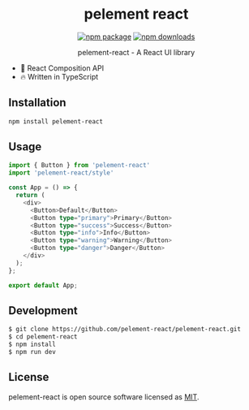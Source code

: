 <h1 align="center">
pelement react
</h1>

<div align="center">

[![npm package](https://img.shields.io/npm/v/pelement-react.svg?style=flat-square)](https://www.npmjs.com/package/pelement-react) [![npm downloads](http://img.shields.io/npm/dm/pelement-react.svg)](https://npmcharts.com/compare/pelement-react?minimal=true)

pelement-react - A React UI library

</div>

- 💪 React Composition API
- 🔥 Written in TypeScript

## Installation

```bash
npm install pelement-react
```

## Usage


```typescript
import { Button } from 'pelement-react'
import 'pelement-react/style'

const App = () => {
  return (
    <div>
      <Button>Default</Button>
      <Button type="primary">Primary</Button>
      <Button type="success">Success</Button>
      <Button type="info">Info</Button>
      <Button type="warning">Warning</Button>
      <Button type="danger">Danger</Button>
    </div>
  );
};

export default App;
```


## Development

```bash
$ git clone https://github.com/pelement-react/pelement-react.git
$ cd pelement-react
$ npm install
$ npm run dev
```

## License

pelement-react is open source software licensed as [MIT](https://github.com/pelement-react/pelement-react/blob/master/LICENSE).
